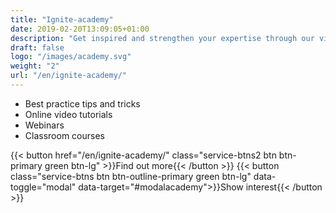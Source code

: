 ```yaml
---
title: "Ignite-academy"
date: 2019-02-20T13:09:05+01:00
description: "Get inspired and strengthen your expertise through our videos and custom training courses within strategic sourcing"
draft: false
logo: "/images/academy.svg"
weight: "2"
url: "/en/ignite-academy/"
---
```


<ul class="fa-ul">
<li><span class="fa-li"><i class="fas fa-award" style="color: #31B096"></i></span>Best practice tips and tricks</li>
<li><span class="fa-li"><i class="fas fa-play-circle" style="color: #31B096"></i></span>Online video tutorials​</li>
<li><span class="fa-li"><i class="fas fa-indent" style="color: #31B096"></i></span>Webinars</li>
<li><span class="fa-li"><i class="fas fa-chalkboard-teacher" style="color: #31B096"></i></span>Classroom courses​</li>
</ul>

{{< button href="/en/ignite-academy/" class="service-btns2 btn btn-primary green btn-lg" >}}Find out more{{< /button >}}
{{< button class="service-btns btn btn-outline-primary green btn-lg" data-toggle="modal" data-target="#modalacademy">}}Show interest{{< /button >}}